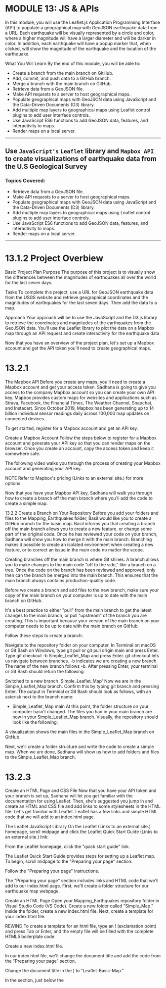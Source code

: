 # MODULE 13: JS & APIs
In this module, you will use the Leaflet.js Application Programming Interface (API) to populate a geographical map with GeoJSON earthquake data from a URL. Each earthquake will be visually represented by a circle and color, where a higher magnitude will have a larger diameter and will be darker in color. In addition, each earthquake will have a popup marker that, when clicked, will show the magnitude of the earthquake and the location of the earthquake.

What You Will Learn
By the end of this module, you will be able to: 

- Create a branch from the main branch on GitHub.
- Add, commit, and push data to a GitHub branch.
- Merge a branch with the main branch on GitHub.
- Retrieve data from a GeoJSON file.
- Make API requests to a server to host geographical maps.
- Populate geographical maps with GeoJSON data using JavaScript and the Data-Driven Documents (D3) library.
- Add multiple map layers to geographical maps using Leaflet control plugins to add user interface controls.
- Use JavaScript ES6 functions to add GeoJSON data, features, and interactivity to maps.
- Render maps on a local server.

---
## Use `JavaScript's` `Leaflet` library and `Mapbox API` to create visualizations of earthquake data from the U.S Geological Survey

### Topics Covered:
- Retrieve data from a GeoJSON file.
- Make API requests to a server to host geographical maps.
- Populate geographical maps with GeoJSON data using JavaScript and the Data-Driven Documents (D3) library.
- Add multiple map layers to geographical maps using Leaflet control plugins to add user interface controls.
- Use JavaScript ES6 functions to add GeoJSON data, features, and interactivity to maps.
- Render maps on a local server.

---
# 13.1.2 Project Overbiew
Basic Project Plan
Purpose
The purpose of this project is to visually show the differences between the magnitudes of earthquakes all over the world for the last seven days.

Tasks
To complete this project, use a URL for GeoJSON earthquake data from the USGS website and retrieve geographical coordinates and the magnitudes of earthquakes for the last seven days. Then add the data to a map.

Approach
Your approach will be to use the JavaScript and the D3.js library to retrieve the coordinates and magnitudes of the earthquakes from the GeoJSON data. You'll use the Leaflet library to plot the data on a Mapbox map through an API request and create interactivity for the earthquake data.

Now that you have an overview of the project plan, let's set up a Mapbox account and get the API token you'll need to create geographical maps.

# 13.2.1
The Mapbox API
Before you create any maps, you'll need to create a Mapbox account and get your access token. Sadhana is going to give you access to the company Mapbox account so you can create your own API key.
Mapbox provides custom maps for websites and applications such as Strava, Facebook, the Financial Times, The Weather Channel, Snapchat, and Instacart. Since October 2019, Mapbox has been generating up to 14 billion individual sensor readings daily across 100,000 map updates on connected devices.

To get started, register for a Mapbox account and get an API key.

Create a Mapbox Account
Follow the steps below to register for a Mapbox account and generate your API key so that you can render maps on the browser. Once you create an account, copy the access token and keep it somewhere safe.

The following video walks you through the process of creating your Mapbox account and generating your API key.



NOTE
Refer to Mapbox's pricing (Links to an external site.) for more options.

Now that you have your Mapbox API key, Sadhana will walk you through how to create a branch off the main branch where you'll add the code to create a simple map.

13.2.2
Create a Branch on Your Repository
Before you add your folders and files to the Mapping_Earthquakes folder, Basil would like you to create a GitHub branch for the basic map. Basil informs you that creating a branch off the main branch allows you to create a new feature, or change some part of the original code. Once he has reviewed your code on your branch, Sadhana will show you how to merge it with the main branch.
Branching makes it possible to create an isolated environment when creating a new feature, or to correct an issue in the main code no matter the scope.

Creating branches off the main branch is where Git shines. A branch allows you to make changes to the main code "off to the side," like a branch on a tree. Once the code on the branch has been reviewed and approved, only then can the branch be merged into the main branch. This ensures that the main branch always contains production-quality code.

Before we create a branch and add files to the new branch, make sure your copy of the main branch on your computer is up to date with the main branch on GitHub.



It's a best practice to either "pull" from the main branch to get the latest changes to the main branch, or pull "upstream" of the branch you are creating. This is important because your version of the main branch on your computer needs to be up to date with the main branch on GitHub.

Follow these steps to create a branch:

Navigate to the repository folder on your computer.
In Terminal on macOS or Git Bash on Windows, type git pull or git pull origin main and press Enter.
Type git checkout -b Simple_Leaflet_Map and press Enter.
git checkout lets us navigate between branches.
-b indicates we are creating a new branch.
The name of the new branch follows -b.
After pressing Enter, your terminal or Git Bash should return the following:

Switched to a new branch 'Simple_Leaflet_Map'
Now we are in the Simple_Leaflet_Map branch. Confirm this by typing git branch and pressing Enter. The output in Terminal or Git Bash should look as follows, with an asterisk next to the branch name:

* Simple_Leaflet_Map
  main
At this point, the folder structure on your computer hasn't changed. The files you had in your main branch are now in your Simple_Leaflet_Map branch. Visually, the repository should look like the following:

A visualization shows the main files in the Simple_Leaflet_Map
branch on
GitHub.

Next, we'll create a folder structure and write the code to create a simple map. When we are done, Sadhana will show us how to add folders and files to the Simple_Leaflet_Map branch.

# 13.2.3
Create an HTML Page and CSS File
Now that you have your API token and your branch is set up, Sadhana will let you get familiar with the documentation for using Leaflet. Then, she's suggested you jump in and create an HTML and CSS file and add links to some stylesheets in the HTML file.
Let's get familiar with Leaflet. Leaflet has a few links and simple HTML code that we will add to an index.html page.

The Leaflet JavaScript Library
On the Leaflet (Links to an external site.) homepage, scroll midpage and click the Leaflet Quick Start Guide (Links to an external site.) link:

From the Leaflet homepage, click the "quick start guide"
link.

The Leaflet Quick Start Guide provides steps for setting up a Leaflet map. To begin, scroll midpage to the "Preparing your page" section:

Follow the "Preparing your page"
instructions.

The "Preparing your page" section includes links and HTML code that we'll add to our index.html page. First, we'll create a folder structure for our earthquake map webpage.

Create an HTML Page
Open your Mapping_Earthquakes repository folder in Visual Studio Code (VS Code). Create a new folder called "Simple_Map." Inside the folder, create a new index.html file. Next, create a template for your index.html file.

REWIND
To create a template for an html file, type an ! (exclamation point) and press Tab or Enter, and the empty file will be filled with the complete HTML5 boilerplate code.

Create a new index.html
file.

In our index.html file, we'll change the document title and add the code from the "Preparing your page" section.

Change the document title in the <title> element in the <head> section (<title>Document</title>) to "Leaflet-Basic-Map."

In the <head> section, just below the <title> element, add the following Leaflet CSS script from the "Preparing your page" section:

<!-- Leaflet CSS -->
<link rel="stylesheet" href="https://unpkg.com/leaflet@1.7.1/dist/leaflet.css"
integrity="sha512-xodZBNTC5n17Xt2atTPuE1HxjVMSvLVW9ocqUKLsCC5CXdbqCmblAshOMAS6/keqq/sMZMZ19scR4PsZChSR7A=="
crossorigin=""/>
In the body of our index.html file, add the Leaflet JavaScript script and id tag for the map inside a <div> element, as shown in the "Preparing your page" section:

<!-- Leaflet JavaScript -->
<script src="https://unpkg.com/leaflet@1.7.1/dist/leaflet.js"
integrity="sha512-XQoYMqMTK8LvdxXYG3nZ448hOEQiglfqkJs1NOQV44cWnUrBc8PkAOcXy20w0vlaXaVUearIOBhiXZ5V3ynxwA=="
crossorigin=""></script>
The Leaflet CSS and JavaScript files we added to the index.html file are referred to as content delivery networks (CDNs). Using CDNs has a security risk. To avoid the security risk, it's a best practice to include an integrity value with the CDN. Each file we added has its own integrity value, which is a Base64-encoded cryptographic hash of a resource that prevents the CDN from being hacked.

NOTE
For more about the Subresource Integrity value, please see the documentation on the Download Leaflet webpage (Links to an external site.) and Mozilla Developers' Subresource Integrity webpage (Links to an external site.).

Above the Leaflet JavaScript link script, add the following <div> element with the id tag for the map:

<!-- The div that holds our map -->
<div id="mapid"></div>
After adding the Leaflet CSS file, JavaScript file, and the <div> element with theid tag for the map, our index.html file should look like the following:

The index.html file Leaflet-Basic-Map contains the Leaflet CSS script
in the head section with the Leaflet JavaScript script and the id tag
for the map in the
body.

IMPORTANT
Make sure you copy and paste the Leaflet CSS file and JavaScript script from the website as they appear. Do not edit the script by deleting empty spaces. This will prevent that script from working on the index.html file, resulting in the map not being shown on the webpage.

Next, we will modify our #mapid to be set at a specific height using CSS code. To do this, we'll need to create a style.css file.

Create a CSS File
Before we create a style.css file, we'll need to create a folder for the file. In VS Code, create a new subfolder called "static" in our Simple_Map folder. In this folder, create another subfolder named "css." In the css folder, create a new file and name it style.css:

The VS Code File Explorer shows the new style.css file in the css
folder.

Next, add the following CSS code to our style.css file to set the style for our map on our index.html page and save the file:

html,
body,
#mapid {
  width: 100%;
  height: 100%;
  padding: 0;
  margin: 0;
}


At this point, your folder should look like the following:

The VS Code File Explorer shows the css folder inside the static
folder and the style.css file with a script in the css
folder.

Finally, we need to tell our index.html page to use the style.css file we created.

In the <head> section of our index.html page, add the following CSS link script below the Leaflet CSS and before the closing </head> element:

<!-- Our CSS -->
  <link rel="stylesheet" type="text/css" href="static/css/style.css">
Next, we'll create the code for a simple map.

# 13.4.1
Map a Single Point
Creating a simple Leaflet map was relatively straightforward. Now Sadhana will show you how to add a single marker to a map and change the radius of the marker. However, she would like you to create a branch for adding points to a map for the GitHub repository so that new interns and employees can use this as a tutorial.
Now that we can create a simple Leaflet map, we can plot data on the map. First, let's create a new branch. Sadhana suggests that we name this branch "Mapping_Single_Points" since we'll map single points.

REWIND
Follow these steps to create a branch off of the main branch:

Navigate to your repository on your computer.
Make sure you're on the main branch by typing: git branch
If you're not on the main branch, type: git checkout main
Pull the changes from the main branch by typing: git pull
Create a new branch by typing: git checkout -b [name_of_your_new_branch]
In your new branch, we'll add a new folder inside the Mapping_Earthquakes folder. Since we're going to work with the same file names in the same folder structure, we'll use the same folder structure as we did for the Simple_Leaflet_Map branch.

Set up the folder structure as follows: 

Mapping_Single_Points
index.html
static
css
style.css
js
config.js
logic.js
The two files that we'll change most often are the index.html and the logic.js files. Also, we might add an external file in the js folder. After checking out the new Mapping_Single_Points branch, copy all files from your Simple_Leaflet_Map folder and add them to a new Mapping_Single_Points folder..

Next, push the latest changes to the Mapping_Single_Points branch to GitHub.

REWIND
Follow these steps to push changes to a new branch:

Type: git status
Add the folders and files by typing: git add .
Confirm the correct files will be added by typing: git status
Commit the changes by typing: git commit -m
Push the changes to the branch by typing: git push --set-upstream origin Mapping_Single_Points
After adding the folders and files to your Mapping_Single_Points branch, your repository should look like the following:

The GitHub webpage shows the status of the Mapping_Earthquakes repository in the Mapping_Single_Points branch.

Next, we'll edit the logic.js file to add single points or markers to the basic map.

Add a Marker to the Map
Adding a marker to our simple map requires only one line of code, found in the Leaflet Quick Start Guide (Links to an external site.), under the "Markers, circles and polygons" subheading. Below the map is a line of code that reads as follows:

var marker = L.marker([51.5, -0.09]).addTo(map);
We're going to edit this line of code with the latitude and longitude for Los Angeles, California, and add it to our logic.js file that we used to create a simple map.

Open up the logic.js file using VS Code and add the following line of code before our tileLayer()code, and save the logic.js file:

//  Add a marker to the map for Los Angeles, California.
let marker = L.marker([34.0522, -118.2437]).addTo(map);
Next, open the index.html file in your browser. Your map should look like the following:

Add a marker to the map for Los Angeles,
California.

Next, we'll change the marker to a circle.

Add a Circle to the Map
To change the marker on our map to a point or dot, we'll use the circle() function. The circle() function will place a circle on the map at the given coordinates. The syntax for using the circle() function follows:

L.circle([34.0522, -118.2437], {
   radius: 100
}).addTo(map);
When using the circle() function, the default is just a small dot on the map, but we want to adjust the radius so that it's bigger and easier to see. The radius for the circle() function is measured in meters.

For the code above, add a circle with a 100-meter radius over Central Los Angeles when we assign a value to the radius key in the circle() function.

Copy the code for the circle function and replace it with the marker() function we used previously. We're also going to zoom in to a level of 14 on the setView() method. After editing your logic.js file, it should look like the following:

Use the circle () function to create a circle with a 100-meter radius over Central Los Angeles.

When we open our index.html file in our browser, it will show a circle over Central Los Angeles.

The OpenStreetMap shows a circle with a 100-meter radius over Central Los Angeles.

Now test your skills in the following Skill Drill:

SKILL DRILL
Using the Leaflet documentation, create a light-yellow circle with black lines indicating a 300-meter radius of Central Los Angeles on a dark map.

Your map should look like the following:

The OpenStreetMap shows a light-yellow circle with black lines indicating a 300-meter radius of Central Los Angeles on a dark map.

Alternatively, we can create a circle using the circleMarker() function. The circleMarker() function measures the radius of the circle in pixels, with the default radius set at 10 pixels. The syntax for using the circleMarker() function follows:

L.circleMarker([34.0522, -118.2437]).addTo(map);
Let's create a light-yellow circle with black lines indicating a 300-pixel radius on a dark map. Edit your logic.js file from the previous Skill Drill by changing your circle()function to a circleMarker()function. Your logic.js file should now look like the following:

Use the circleMarker() function to create a light-yellow circle with black lines indicating a 300-pixel radius of Central Los Angeles on a dark map.

If you didn't get the correct map style in the Skill Drill, replace the "streets-v11" in our tileLayer() code with "dark-v10" to look like the following:

// We create the tile layer that will be the background of our map.
let streets = L.tileLayer('https://api.mapbox.com/styles/v1/mapbox/dark-v10/tiles/{z}/{x}/{y}?access_token={accessToken}'
Save yourlogic.js file and open your index.html file in our browser. The circle will show a 300-pixel radius of Central Los Angeles.

The OpenStreetMap shows a light-yellow circle with black lines indicating a 300-pixel radius of Central Los Angeles.

Wow! What a big difference between the circle()and circleMarker()functions.

Remember, it's a best practice to commit early and often! Before you commit your code for the Mapping_Single_Points branch to GitHub, check to see if all the files will be tracked in the branch.



In the Mapping_Single_Points branch on the command line, type git status and you'll see that the logic.js file will be tracked:

data 13-4-1-mapping-single-points.png

Great job! Now, commit and push these files to the Mapping_Single_Points branch. Don't delete the branch, so that others can use it to learn how to map single points.

Next, Sadhana is going to show you how to add multiple locations to a map and change the radius of each marker.

NOTE
Use the links below to learn more about these Leaflet functions:

marker() function (Links to an external site.)
circle() function (Links to an external site.)
circleMaker() function

# 13.4.2
Map Multiple Points
Now that you have added a single marker to a map and changed some of the features of the marker, Sadhana wants you to iterate through an array of objects and map them. Other employees really like the branches you created, so Sadhana would like you to create a new branch for adding multiple points to a map.
Before we plot multiple markers and points, Sadhana wants you to create a new branch for mapping multiple points.

Create a new branch called "Mapping_Multiple_Points" with the following folder structure:

Mapping_Multiple_Points
index.html
static
css
style.css
js
config.js
logic.js
Copy the necessary folders and files from your Mapping_Single_Points branch and add them to the Mapping_Multiple_Points folder.

Add Multiple Markers
When we added a single marker to our simple map, we assigned our marker variable to the Leaflet class marker() function. This function will only add one latitude and longitude to the map. To add more markers to the map, the latitudes and longitudes are usually nested in an array. To add a marker for each location, we have to iterate through the array and add each latitude and longitude to the map.

First, in the logic.js file, replace the marker variable (which we used to map one location) with the cities variable that references the five most populous cities array in the following code block. Then save the file:

// An array containing each city's location, state, and population.
let cities = [{
  location: [40.7128, -74.0059],
  city: "New York City",
  state: "NY",
  population: 8398748
},
{
  location: [41.8781, -87.6298],
  city: "Chicago",
  state: "IL",
  population: 2705994
},
{
  location: [29.7604, -95.3698],
  city: "Houston",
  state: "TX",
  population: 2325502
},
{
  location: [34.0522, -118.2437],
  city: "Los Angeles",
  state: "CA",
  population: 3990456
},
{
  location: [33.4484, -112.0740],
  city: "Phoenix",
  state: "AZ",
  population: 1660272
}
];
Next, we need to iterate through each city object and add each city location to the marker() function, which will, in turn, be added to the map.



Below the cities array, add the following code to iterate through the array. Inside the brackets, use the console.log() function to print each object in the array to the console:

// Loop through the cities array and create one marker for each city.
cities.forEach(function(city) {
 console.log(city)
});
Save the logic.js file and open the index.html file in your browser.

If we look at the console tab, we'll see that each object, or city, of the cities array is printed to the console.

A U.S. map has a Chrome console tab on the right showing each object in the cities array.

Now, add each city's location to the map by adding the location to the marker() function.



In the forEach() function, assign the city variable to each object of the cities.js file. Then, get the coordinates of each city by adding city.location in the L.marker() function. We can then add each location to the map with the addTo() function and pass themap object as the argument.

Add the following code to your logic.js file and save it:

// Loop through the cities array and create one marker for each city.
cities.forEach(function(city) {
    console.log(city)
    L.marker(city.location).addTo(map);
});
When you open the index.html file in your browser, the map will show a marker on each city in the cities array.

The OpenStreetMap has five markers for the five cities in the cities array: Los Angeles,Phoenix, Houston, Chicago, and New York City.

When handling large datasets, it's a best practice to have the data in an external file and refer to that file and dataset in the logic.js file.

Even though our cities array is not that large, let's create a new file in the "js" folder called cities.js. Cut the cities array data from the logic.js file, place it in the cities.js file, and save the file.

Next, in the logic.js file, where the cities array was located, add a variable and assign it to the cities array. Add the following code to the logic.js file:

// Get data from cities.js
let cityData = cities;
Now the cities array is assigned to the cityData variable, which means we'll need to replace cities with cityData in our forEach() function. Edit the forEach() function so that it looks like the following and save the logic.js file:

// Loop through the cities array and create one marker for each city.
cityData.forEach(function(city) {
    console.log(city)
    L.marker(city.location).addTo(map);
});
Now open the index.html in your browser to confirm these changes worked.

Uh-oh! Something went wrong, as shown in the following image: 

When there is an error in a file, a blank webpage appears instead of a map.



After you inspect the page using the DevTools, the console might have an error message that says Uncaught ReferenceError: cities is not defined. This means the cities array data can't be found.

To correct this error, in the body of the index.html file and before the path to the logic.js script, add a <script> file with the path to the JavaScript cities.js file, like this:

 <script type="text/javascript" src="static/js/cities.js"></script>
After adding the <script> file, the body of our index.html file should look like the following:

The body of the index.html file shows the path to the cities.js
file.

Now, when we open up the index.html in our browser, the map should look like it did before we created the cities.js file and edited thelogic.js and index.html files.

The OpenStreetMap has five markers for the five cities in the cities array: Los Angeles, Phoenix, Houston, Chicago, and New York City.

Bind a Popup to the Marker
To add data from each object in the cities array, we'll use Leaflet's bindPopup() method on the marker() function. According to the guidance in the Quick Start Guide (Links to an external site.)'s "Working with popups" section, we only need to add HTML code inside the parentheses of the bindPopup() method:

Follow the bindPopup() method guidance, found in the Quick Start Guide's "Working with popups"section.

In the logic.js file, edit the forEach function and add the bindPopup() method. Inside the parentheses of the bindPopup() method, we'll retrieve the name of the city, state, and population.

Edit the forEach function to look like the following, save the logic.js file, and open the index.html file in your browser:

// Loop through the cities array and create one marker for each city.
cityData.forEach(function(city) {
    console.log(city)
    L.marker(city.location)
    .bindPopup("<h2>" + city.city + ", " + city.state + "</h2> <hr> <h3>Population " + city.population + "</h3>")
  .addTo(map);
});
Now, when we click on each marker, it will show the name, state, and population of the city.

The OpenStreetMap has five popup markers for the five cities in the cities array: Los Angeles, Phoenix, Houston, Chicago, and New York City.When a city popup marker is clicked, it shows data, such as population.

Let's format the population with a thousands separator by using the toLocaleString() method on the city.population in the bindPopup() method, like this:

The logic.js file edited with code to format the population of each city with a thousands separator.

Now our popup markers have the population formatted with a thousands separator.

The popup marker for Houston with population data has been formatted with a thousands separator.

Next, change the marker for each city to a circle that has a radius equivalent to the city's population.

In the logic.jsfile, we'll replace the marker() function with the circleMarker() function in the forEach() function. Then we'll assign the "radius" key to the population by using city.population.

The forEach() function in our logic.js file should look like the following:

The logic.js file is edited with code to format the population of each city with a thousands separator and add circle the size of the population.

After you save the logic.js file and open the index.html file in your browser, your map will look like the following:

The OpenStreetMap now has a blue background.

Well, that doesn't look like the map from before! If we click on that map, "Phoenix, AZ" and its population appear in a popup.

The OpenStreetMap has a blue background and a popup marker for Phoenix.

We know that the data is being loaded onto the map, but what is the problem?



The problem with the map is that the radii are too large and don't fit on the map. To fix this, we'll have to decrease each city's radius so the circle markers fit on the map. In the logic.js file, divide the city.population value by "100000" to look like this:

radius: city.population/100000
Now when we open the map in our browser, the radius for each city looks proportional to the population.

The OpenStreetMap shows five city circle markers for the five cities
in the cities array, where the radius is in proportion to each city's
population, formatted with a thousands
separator.

Congratulations on creating varying size circle markers with popup information!

SKILL DRILL
Edit the logic.js file to create an orange circle popup marker for each city, with a lineweight of 4, a radius where the population number is decreased by 200,000,  that's on a dark map. When you click on the circle, the popup should display the city, state, and the population formatted with a thousands separator.

Your map should look similar to the following:  The OpenStreetMap shows five circle markers on a dark map, where each circle is orange and has a radius where the population number is decreased by 200,000. Each popup marker shows the city, state, and population formatted with the thousands separator.

Next, Sadhana will show you how to plot lines on a map.

ADD/COMMIT/PUSH
Add, commit, and push your changes to the Mapping_Mulitple_Points branch. Don't delete the branch so that others can use it to learn how to map multiple points with popup markers.

NOTE
For more information, see the Leaflet documentation on the bindPopup() method (Links to an external site.).

# Basil and Sadhana are ecstatic that you can add multiple locations to a map. This will be highly beneficial when you need to add the earthquake data to a map. Now, Sadhana will walk you through how to add lines to a map.
On our Leaflet map, we can plot coordinates to create lines between locations, like transportation routes.

Before we plot lines on a map, let's create a new branch called "Mapping_Lines" that has the following folder structure:

Mapping_Lines
index.html
static
css
style.css
js
config.js
logic.js
Copy the necessary folders and files from one of your Mapping_Mulitple_Points branches and add them to the Mapping_Lines folder.

Map a Single Line
Adding lines to a map requires that the coordinates for the starting and ending points be a one-dimensional array with two elements: latitude and longitude. To illustrate how lines are mapped, let's map the airline route from Los Angeles to San Francisco. Mapping airline routes will help us understand how tectonic plate data is added to a map.

The starting point for our line will be the Los Angeles International Airport (LAX), with the coordinates [33.9416, -118.4085]. The ending point for our line will be the San Francisco International Airport (SFO), with the coordinates [37.6213, -122.3790].

When we create a line in Leaflet, the starting and ending points and all coordinates along the route need to be in an array. We can assign the array to the line variable like this:

// Coordinates for each point to be used in the line.
let line = [
  [33.9416, -118.4085],
  [37.6213, -122.3790]
];
Let's edit our logic.js file to create a line from LAX to SFO.

First, change the coordinates for the center of the map to somewhere between LAX and SFO by adding [36.1733, -120.1794] in the setView() method.
Change the zoom level in the setView() method to 7.
Add the code above for our line below the map variable for the center of the map.
Lastly, create a line on a map using the Leaflet polyline() function. Add the following line of code after the line variable:
// Create a polyline using the line coordinates and make the line red.
L.polyline(line, {
  color: "red"
}).addTo(map);
In the polyline() function, we pass the line coordinates and the key-value pair color: "red" to make the line red.

Save the logic.js file with the changes. It should look like the following:

The logic.js file edited with code to create a line between two
points.

When you open the index.html file in your browser, your map should have a red line between LAX and SFO.

The OpenStreetMap shows a red line from LAX to SFO.

Now we'll add a few more stops on our airline route.

Map Multiple Lines
Let's edit the logic.js file and add two more airport stops to our line variable: Salt Lake City International Airport (SLC) and Seattle-Tacoma International Airport (SEA). Follow these steps: 

Edit the line variable in the logic.js file so that it includes the two new sets of coordinates.

// Coordinates for each point to be used in the polyline.
let line = [
  [33.9416, -118.4085],
  [37.6213, -122.3790],
  [40.7899, -111.9791],
  [47.4502, -122.3088]
];
Make the line yellow by editing the value for the "color" key in the polyline() function to yellow.

// Create a polyline using the line coordinates and make the line black.
L.polyline(line, {
   color: "yellow"
}).addTo(map);
Change the map style to "satellite-streets-v11."

Finally, change the center of the map to SFO and change the zoom to 5 so that we can see the line.

// Create the map object with center at the San Francisco airport.
let map = L.map('mapid').setView([37.6213, -122.3790], 5);
After you save the logic.js file and open the index.html file in your browser, your map should look like the following, showing the route from LAX, SFO, SLC, and SEA:

The OpenStreetMap shows a yellow line joining LAX-SFO-SLC-SEA on a Satellite Streets map.

SKILL DRILL
Edit your logic.js to create an airline route from SFO to John F. Kennedy International Airport (JFK) with two stops, Austin-Bergstrom International Airport (AUS) and Toronto Pearson International Airport (YYZ). Make the route a blue dashed line, with a weight of 4 and opacity of 0.5 on the light map.

Hint: You'll need to find the coordinates for some of these airports.

Bonus: Add your city or another city as a stopping point.

Your map should look similar to the following:

The OpenStreetMap shows a blue dashed line from SFO to JFK with two stops, AUS and YYZ, on the light map.

Great job on mapping routes on your map!

ADD/COMMIT/PUSH
Add, commit, and push your changes to your Mapping_Lines branch. Don't delete the branch so that others can use it to learn how to map lines.

After you push your changes to the branch, Sadhana will show you how to plot data from a GeoJSON (.json) file.

NOTE
For more information, see the Leaflet documentation on the polyline() function (Links to an external site.).

# Basil and Sadhana are ecstatic that you can add multiple locations to a map. This will be highly beneficial when you need to add the earthquake data to a map. Now, Sadhana will walk you through how to add lines to a map.
On our Leaflet map, we can plot coordinates to create lines between locations, like transportation routes.

Before we plot lines on a map, let's create a new branch called "Mapping_Lines" that has the following folder structure:

Mapping_Lines
index.html
static
css
style.css
js
config.js
logic.js
Copy the necessary folders and files from one of your Mapping_Mulitple_Points branches and add them to the Mapping_Lines folder.

Map a Single Line
Adding lines to a map requires that the coordinates for the starting and ending points be a one-dimensional array with two elements: latitude and longitude. To illustrate how lines are mapped, let's map the airline route from Los Angeles to San Francisco. Mapping airline routes will help us understand how tectonic plate data is added to a map.

The starting point for our line will be the Los Angeles International Airport (LAX), with the coordinates [33.9416, -118.4085]. The ending point for our line will be the San Francisco International Airport (SFO), with the coordinates [37.6213, -122.3790].

When we create a line in Leaflet, the starting and ending points and all coordinates along the route need to be in an array. We can assign the array to the line variable like this:

// Coordinates for each point to be used in the line.
let line = [
  [33.9416, -118.4085],
  [37.6213, -122.3790]
];
Let's edit our logic.js file to create a line from LAX to SFO.

First, change the coordinates for the center of the map to somewhere between LAX and SFO by adding [36.1733, -120.1794] in the setView() method.
Change the zoom level in the setView() method to 7.
Add the code above for our line below the map variable for the center of the map.
Lastly, create a line on a map using the Leaflet polyline() function. Add the following line of code after the line variable:
// Create a polyline using the line coordinates and make the line red.
L.polyline(line, {
  color: "red"
}).addTo(map);
In the polyline() function, we pass the line coordinates and the key-value pair color: "red" to make the line red.

Save the logic.js file with the changes. It should look like the following:

The logic.js file edited with code to create a line between two
points.

When you open the index.html file in your browser, your map should have a red line between LAX and SFO.

The OpenStreetMap shows a red line from LAX to SFO.

Now we'll add a few more stops on our airline route.

Map Multiple Lines
Let's edit the logic.js file and add two more airport stops to our line variable: Salt Lake City International Airport (SLC) and Seattle-Tacoma International Airport (SEA). Follow these steps: 

Edit the line variable in the logic.js file so that it includes the two new sets of coordinates.

// Coordinates for each point to be used in the polyline.
let line = [
  [33.9416, -118.4085],
  [37.6213, -122.3790],
  [40.7899, -111.9791],
  [47.4502, -122.3088]
];
Make the line yellow by editing the value for the "color" key in the polyline() function to yellow.

// Create a polyline using the line coordinates and make the line black.
L.polyline(line, {
   color: "yellow"
}).addTo(map);
Change the map style to "satellite-streets-v11."

Finally, change the center of the map to SFO and change the zoom to 5 so that we can see the line.

// Create the map object with center at the San Francisco airport.
let map = L.map('mapid').setView([37.6213, -122.3790], 5);
After you save the logic.js file and open the index.html file in your browser, your map should look like the following, showing the route from LAX, SFO, SLC, and SEA:

The OpenStreetMap shows a yellow line joining LAX-SFO-SLC-SEA on a Satellite Streets map.

SKILL DRILL
Edit your logic.js to create an airline route from SFO to John F. Kennedy International Airport (JFK) with two stops, Austin-Bergstrom International Airport (AUS) and Toronto Pearson International Airport (YYZ). Make the route a blue dashed line, with a weight of 4 and opacity of 0.5 on the light map.

Hint: You'll need to find the coordinates for some of these airports.

Bonus: Add your city or another city as a stopping point.

Your map should look similar to the following:

The OpenStreetMap shows a blue dashed line from SFO to JFK with two stops, AUS and YYZ, on the light map.

Great job on mapping routes on your map!

ADD/COMMIT/PUSH
Add, commit, and push your changes to your Mapping_Lines branch. Don't delete the branch so that others can use it to learn how to map lines.

After you push your changes to the branch, Sadhana will show you how to plot data from a GeoJSON (.json) file.

NOTE
For more information, see the Leaflet documentation on the polyline() function (Links to an external site.).

# 13.5.2
Map GeoJSON Point Type
You meet with Basil and Sadhana to discuss your project. Basil informs you that the earthquake data you'll map will have the geometry type Point. Basil thinks it would be a good idea to learn to parse GeoJSON data that is similar to the earthquake data.
Sadhana wants you to practice mapping GeoJSON data that she will give you to add to your logic.js file. This will be a good introduction on learning how to access the data from a JSON file.

Before we map any data, let's create a new branch called "Mapping_GeoJSON_Points" and create the following folder structure:

Mapping_GeoJSON_Points
index.html
static
css
style.css
js
config.js
logic.js
Copy the necessary folders and files from one of your previous branches and add them to the Mapping_GeoJSON_Points folder.

Map a GeoJSON Point
First, we'll add single point on our map using GeoJSON data. The following GeoJSON data is a FeatureCollection object that has properties and geometry for the San Francisco Airport:

// Add GeoJSON data.
let sanFranAirport =
{"type":"FeatureCollection","features":[{
    "type":"Feature",
    "properties":{
        "id":"3469",
        "name":"San Francisco International Airport",
        "city":"San Francisco",
        "country":"United States",
        "faa":"SFO",
        "icao":"KSFO",
        "alt":"13",
        "tz-offset":"-8",
        "dst":"A",
        "tz":"America/Los_Angeles"},
        "geometry":{
            "type":"Point",
            "coordinates":[-122.375,37.61899948120117]}}
]};
Since we are going to add the San Francisco Airport to our map, let's change the center to the San Francisco Airport. Add the following code to our logic.js file to create the center of the map at the airport with a zoom level of "10."

// Create the map object with center at the San Francisco airport.
let map = L.map('mapid').setView([37.5, -122.5], 10);
In the GeoJSON example (Links to an external site.) given on the Leaflet page, we can see that the simple GeoJSON feature is similar to our sanFranAirport.

The Leaflet page provides an example of the GeoJSON
feature.

GeoJSON objects are added to the map through a GeoJSON layer, L.geoJSON(). In "The GeoJSON Layer" section, it says to create the GeoJSON layer and add it to our map. We can use the following code to do that:

L.geoJSON(geojsonFeature).addTo(map);
Let's edit this GeoJSON layer as follows:

// Grabbing our GeoJSON data.
L.geoJSON(sanFranAirport).addTo(map);
Also, add it to our logic.js file below the GeoJSON airport data and above the tileLayer()method. After you save the logic.js file, it should look like the following:

The logic.js file reflects our changing the center and zoom level of
the map, adding the GeoJSON data, and getting the GeoJSON
data.

NOTE
Please note that the coordinates appear in reverse order [-122.375, 37.61899948120117], compared to their order in the setView() method. This is because the GeoJSON data coordinates are set with the first parameter as X (longitude) and the second parameter as Y (latitude), as documented in the GeoJSON Standard. (Links to an external site.) The L.geoJSON()layer reverses the coordinates to plot them on the map.

Open the index.html file in your browser. Your map should have a marker at SFO.

The OpenStreetMap shows a marker on
SFO.

Later in this module we'll be using a URL to access a larger GeoJSON dataset to plot more points.

Bind a Popup to the Marker
REWIND
To display data on a map with a popup marker, we have to bind the marker with the GeoJSON layer, L.geoJSON(), using a callback function.

Our options to add data to a marker are to use the pointToLayer or onEachFeature callback functions. With either of these functions, we can add data to a map from each GeoJSON object. The major difference between the two functions is that the pointToLayer callback function adds markers to a map, whereas the onEachFeature callback function allows you to add styling and bind data to a popup marker.

Let's look at these two functions more closely.

The pointToLayer Function
For the pointToLayer callback function, the basic syntax for adding functionality to a marker follows:

L.geoJson(data, {
    pointToLayer: function(feature, latlng) {
      return L.marker(latlng);
     }
});
Let's break down what is happening in the L.geoJSON() layer:

We add two arguments: the data and the pointToLayer callback function.
The data will be our sanFranAirport data.
For the pointToLayer callback function, we are first going to call a function() where we pass each GeoJSON feature as feature, and its latitude and longitude as latlng.
Then we add a marker for each feature with a latitude and longitude in the pointToLayer callback function argument by using return L.marker(latlng).


Even though we have a marker on the previous map, let's edit our logic.js file to add a marker using the pointToLayer function and add data to a popup marker.

First, let's edit the logic.js file to add the pointToLayer callback function to the L.geoJSON() layer. To better understand what is passed with the feature argument in the function(), we will add feature in the console.log()function. Edit your L.geoJSON() layer code to look like the following:

// Grabbing our GeoJSON data.
L.geoJson(sanFranAirport, {
    // We turn each feature into a marker on the map.
    pointToLayer: function(feature, latlng) {
      console.log(feature);
      return L.marker(latlng);
    }

  }).addTo(map);
Save your logic.js file and open the index.html file in your browser. The map should look the same as it did before the edits. However, if we open the console on our developer tools, we will see that the feature is the JavaScript object geometry and properties of our GeoJSON object.

The Chrome console shows the JavaScript objects for the feature in the
pointToLayer callback
function.

Now, we'll add the data in the JavaScript objects to a popup marker.

REWIND
The properties in each JavaScript object can be accessed using the dot notation.



To add a popup marker, we need to use the bindPopup() method to the pointToLayer callback function. This will add a popup marker for each object in our GeoJSON data even though we only have one object in our data, SFO.

Let's add the city to the popup marker. In our logic.js file, after the return L.marker(latlng) in our L.geoJSON() layer, add the following code on the next line:

.bindPopup("<h2>" + feature.properties.city + "</h2>")
Using the dot notation, we can traverse through the JSON object to get the city by using feature.properties.city. Now, your logic.js file with L.geoJSON() layer should look like the following:

Use the pointToLayer function in the logic.js file to add a popup
marker to the
map.

Our map should look like the following, where a marker, when clicked, shows a city name:

The OpenStreetMap shows a popup marker for SFO with the city
name.

SKILL DRILL
Edit your logic.js to create a popup marker for San Francisco Airport on a night preview navigation map. When you click on the popup, it will display the city, state, and the name of the airport.

Your map should look like the following:

The OpenStreetMap shows a popup marker for SFO with the city and
state names appearing in the popup on a dark
map.

The onEachFeature Function
When we use the onEachFeature callback function we can add a popup marker for each feature and add data from the properties of the JavaScript object. The basic syntax for adding functionality to a marker follows:

L.geoJson(data, {
    onEachFeature: function(feature, layer) {
      layer.bindPopup();
     }
});
Let's break down what is happening in the L.geoJSON() layer:

First, we add two arguments: the data and the onEachFeature callback function.
The data will be our sanFranAirport data.
With the onEachFeature callback function we are first going to call an anonymous function, function(), where we pass each GeoJSON feature as feature, and any properties to the second argument, layer.
Let's edit our logic.js file to add a popup marker using the onEachFeature function. First, edit the logic.js file to add the onEachFeature callback function to the L.geoJSON() layer. To see what is passed with the layer argument in the anonymous function(), we'll pass layer in the console.log()function. Edit your L.geoJSON() layer code to look like the following:

Use the onEachFeature function in the logic.js file to add a popup
marker to the
map.

When we open our index.html file, the map will display a popup marker for SFO. When we open the console on our DevTools, we'll see that the layer returns many JavaScript methods that can be accessed and used, including the geometry and properties of our GeoJSON object.

The Chrome console shows the JavaScript methods
available.

SKILL DRILL
Edit your logic.js to create a popup marker for the San Francisco Airport on the outdoor map. When you click on the popup, it will display the airport code and name of the airport.

Your map should look like the following:

The OpenStreetMap shows a popup marker for SFO, with the airport
code and name in the popup
marker.

Great job on adding GeoJSON data to your map!

NOTE
For more information, see the Leaflet documentation on the L.geoJSON() layer. (Links to an external site.).

Next, we'll map multiple point type geometry from a JSON file.

# 13.5.3
Map Multiple GeoJSON Points
Now that you have a handle on how to map GeoJSON point type and add data to a popup marker, Basil and Sadhana want you to fetch GeoJSON data from a URL. After all, this is how GeoJSON data is usually accessed, and this is how you will access the earthquake data.
When mapping points, lines, and polygons, the data we use is accessed from a URL because this data is usually inaccessible for download or maybe too large to store on your computer and add as an external file.

Download the majorAirports.json file and put it on the Mapping_Earthquakes repository.

Download majorAirports.json (Links to an external site.)

Using the URL for the majorAirports.json file in your GitHub repository, we'll add multiple points onto a map.

When you click on the majorAirports.json file on GitHub, you should see an OpenStreetMap populated with major airports. Our map will look similar to this after we are done.

Launch the majorAirport.json file for a view of all major
airports.

Click the Raw button and the GeoJSON data will be loaded in the browser.

Click the Raw button to extract the GeoJSON data from the
majorAirport.json
file.

If the file size is large, it could take awhile to load on the page. Once it loads, it should look like the following:

Open the majorAirports.json file in the Chrome
browser.

To begin adding the data to the map, first we need to read the external majorAirports.json file.

REWIND
To read an external .json file, we need to use the d3.json() method. To use the d3.json() method, we need to have the <script src="https://d3js.org/d3.v5.min.js"></script> file in the index.html page.

Open the index.html file, and in the <head> section above the CSS link, add the following D3.js library file script:

<!-- d3 JavaScript -->
<script src="https://d3js.org/d3.v5.min.js"></script>
The <head> section of your index.html file should look like the following:

The index.html file includes the leaflet.css link, the d3 JavaScript,
and our CSS link in the head
section.

Next, we'll edit the logic.js file.

Change the geographical center of the map to the geographical center of the Earth and set the zoom level as follows:

// Create the map object with center and zoom level.
let map = L.map('mapid').setView([30, 30], 2);
Next, we'll access the majorAirports.json file on GitHub with the following airportData variable. Your URL may be different, but it should begin with https://raw.githubusercontent.com.

Add the following code after your tileLayer() method:

// Accessing the airport GeoJSON URL
let airportData = "https://raw.githubusercontent.com/<GitHub_name>/Mapping_Earthquakes/main/majorAirports.json";
NOTE
Having the tileLayer() method before accessing large datasets ensures that the map gets loaded before the data is added to it.

Next, we'll add the d3.json() method, which returns a promise with the then() method and the anonymous function().

Inside the d3.json() method we'll add the airportData variable.
Inside the anonymous function() we'll add the data parameter, which references the airportData.
We'll pass this data to the L.geoJSON() layer and then it'll be added to the map with addTo(map).
// Grabbing our GeoJSON data.
d3.json(airportData).then(function(data) {
    console.log(data);
  // Creating a GeoJSON layer with the retrieved data.
  L.geoJson(data).addTo(map);
});
Your logic.js file should look like the following:

The logic.js file includes code for accessing the airport.code and
adding a popup marker to the map using the pointToLayer
function.

Let's see how our map looks now. Open your index.html file in your browser using the command python -m http.server—just to be sure that the data is accessible through the Python server.

Your map should look like the following:

The OpenStreetMap shows markers for airports in the majorAirports.json
file.

SKILL DRILL
Edit your L.geoJson() layer to add a popup marker that displays all airports' codes and names.

Your map should look like the following: 

The OpenStreetMap shows popup markers listing all airports' codes
and
names.

Great job on adding multiple-point type GeoJSON data to your map. Next, Sadhana is going to show you how to add another map to the index.html file so you can toggle between two different maps.

# 13.6.1
Add Earthquake Data to a Map
Now that you know how to access GeoJSON data, parse the data, and add it to a map, Sadhana would like you to map all recorded earthquakes in the past seven days. Once you get the data, you'll add some features to the map to showcase the severity of earthquakes for viewers. 
As before, we need to set up a folder structure for our project in a new branch. Create a branch called "Earthquakes_past7days." Copy the folders and files from one of your previous branches and add them to the Earthquakes_past7days folder.



First, Sadhana wants you to rename the logic.js file to logicStep1.js. This way, each step has its own logic.js file that can be used by other interns in the future.

Now we'll edit our logicStep1.js file to create a map with all recorded earthquakes from the past seven days.

First, apply the streets and satelliteStreets map styles used for the GeoJSON polygon mapping. Change the text for the maps on the base layer to read as "Streets" and "Satellite" to look like the following:

// Create a base layer that holds both maps.
let baseMaps = {
  "Streets": streets,
  "Satellite": satelliteStreets
};
Change the center of our map to the geographic center of the United States using the coordinates [39.5, -98.5], with a zoom level of 3 and default layer streets. Our logicStep1.js file should look like the following:

The logic.js file shows the necessary edits for the earthquake map
styles.

Add the USGS URL for earthquake data by following these steps:

From the USGS home page (Links to an external site.) click the Earthquakes (Links to an external site.) link:

USGS Home page

Next, click the Real-time Notifications, Feeds, and Web Services (Links to an external site.) link:

Real-time Notifications, Feeds, and Web Services

Scroll down until you see "GeoJSON Summary Feed".

Click the GeoJSON Summary Feed (Links to an external site.) link:GeoJSON Summary
Feeds

On the right-hand side, click the All Earthquakes link under the "Past 7 Days" heading:

Click on the All Earthquakes link under "Past 7
Days."

Nice work! The GeoJSON data will launch in your browser:

The summary shows the recorded earthquakes for the past 7
days.



If we look closer at the geometry object, we'll see an additional data point in the coordinates object, 3.91, which is the depth of the earthquake in kilometers:

View the type of geometry and
coordinates.

NOTE
For more information on earthquake depth and other terms, see the Event Terms (Links to an external site.).

Copy the URL for the earthquake JSON data recorded for the past seven days, and add it in place of the previous URL in the d3.json() method. It should look like the following:

// Retrieve the earthquake GeoJSON data.
d3.json("https://earthquake.usgs.gov/earthquakes/feed/v1.0/summary/all_week.geojson").then(function(data) {
  // Creating a GeoJSON layer with the retrieved data.
  L.geoJson(data).addTo(map);
});
After saving the logicStep1.js file and opening the index.html file in your browser, the map should look like the following. Make sure you are referring to the correct logic file in your index.html file:

The Streets map with the markers for the earthquakes for the past
7-days.

Great job adding the earthquake data to our maps!

ADD/COMMIT/PUSH
Add, commit, and push your changes to your Earthquakes_past7days branch.

Let's make this data visually interesting by changing the marker to a circle with a radius representing the earthquake's magnitude, and then we'll style each earthquake data point.

# 13.6.2
Add Style to the Earthquake Data
As a first step in making the earthquake data more visually appealing, Sadhana would like you to add some styling to the earthquake data and vary the radius of each earthquake based on the magnitude.
After styling and modifying the radius of the circle for each earthquake's magnitude, our map should look similar to the following map:

The Street map marks each recorded earthquake with a light-orange
circle and a diameter representing the earthquake's
magnitude.

Before we write the code to create this map, make a copy of the logicStep1.js file and name it logicStep2.js. Now let's edit the file.

First, we'll change the basic marker to a circleMarker by using the pointToLayer function.

REWIND
For the pointToLayer callback function, the basic syntax for adding functionality to a marker is:

L.geoJson(data, {
pointToLayer: function(feature, latlng) {
return L.marker(latlng);
}
});
For our purposes, we'll use circleMarker instead of marker in the above code. Edit your GeoJSON layer code to look like the following:

// Creating a GeoJSON layer with the retrieved data.
  L.geoJson(data, {

// We turn each feature into a circleMarker on the map.

pointToLayer: function(feature, latlng) {
            console.log(data);
            return L.circleMarker(latlng);
        },
    }).addTo(map);
});
Save the file and let's see what the data looks like on the map. The index.html file should look like the following:

The Street map marks the recorded earthquakes with a
circle.

Next, we'll create a style for each earthquake by adjusting the line color, fill color, opacity, fill opacity, stroke, weight, and radius.

REWIND
When we defined the line style for the nonstop flight routes from Toronto, we created a style variable like the following:

let myStyle = {
color: "#ffffa1",
weight: 2
}
We'll create a function styleInfo(), which will contain all the style parameters for each earthquake plotted. Within this function, we'll create a getRadius() function to calculate the radius for each earthquake.

Add the following function styleInfo() inside the d3.json() method:

// This function returns the style data for each of the earthquakes we plot on
// the map. We pass the magnitude of the earthquake into a function
// to calculate the radius.
function styleInfo(feature) {
  return {
    opacity: 1,
    fillOpacity: 1,
    fillColor: "#ffae42",
    color: "#000000",
    radius: getRadius(),
    stroke: true,
    weight: 0.5
  };
}
Let's review the style we're creating for each earthquake:

In the styleInfo() function, we passed the argument feature to reference each object's features.
The opacity and fillOpacity are set at 1, the stroke is "true," and the weight is 0.5.
The fillColor is light orange, and the color is "#000000" (black).
The getRadius() function retrieves the earthquake's magnitude. Next, we'll create the getRadius() function to calculate the radius of the circle from the magnitude.


In the getRadius() function for our styleInfo() function, add the following code to retrieve the earthquake's magnitude: feature.properties.mag.

Next, we'll create the getRadius() function. Add the following code below the styleInfo() function:

// This function determines the radius of the earthquake marker based on its magnitude.
// Earthquakes with a magnitude of 0 will be plotted with a radius of 1.
function getRadius(magnitude) {
  if (magnitude === 0) {
    return 1;
  }
  return magnitude * 4;
}
In the getRadius() function, we'll pass the magnitude argument that will reference the feature.properties.mag in the styleInfo() function. Then we'll use a conditional statement that sets the magnitude to 1 if the magnitude of the earthquake in the JSON file is 0 so that the earthquake is plotted on the map. If the magnitude is greater than 0, then the magnitude is multiplied by 4.

Now, that we created our style, let's add it to the map.



To add style to the L.geoJson() layer, the style key will be assigned to the styleInfo function we created. Make sure the code for your L.geoJson() layer looks like the following:

// Creating a GeoJSON layer with the retrieved data.
  L.geoJson(data, {

// We turn each feature into a circleMarker on the map.

pointToLayer: function(feature, latlng) {
            console.log(data);
            return L.circleMarker(latlng);
        },
      // We set the style for each circleMarker using our styleInfo function.
    style: styleInfo
    }).addTo(map);
});
When you save your logicStep2.js file and open  index.html in your browser, your map will look like the following:

The Street map marks each recorded earthquake with a light-orange
circle and diameter representing the earthquake's
magnitude.

Great job styling each earthquake on our map!

ADD/COMMIT/PUSH
Add, commit, and push your changes to your Earthquakes_past7days branch.

Let's continue making the earthquake data visually appealing by styling colors to represent magnitudes as well as by adding informational popups.

# 13.6.3
Add Color and a Popup for Each Earthquake
Sadhana thinks that the size of the earthquake data based on magnitude looks great, but it's hard to tell the difference between earthquakes within the same area. As you toss around ideas to make this data more accessible to the viewer, you come up with the idea to color-code the earthquakes based on magnitude. You aren't quite sure how to do this yet, but you know that it should be possible based on your experience with JavaScript thus far. Basil loves the idea, so you get back to coding to figure out how to make it happen. And while you're working on changing the color code for magnitude, Basil and Sadhana suggest that you add the magnitude and location as a popup for each earthquake.
After we're done adding a color range for the magnitude and a popup for each earthquake, our map should look like the following:

The Street map marks each recorded earthquake with a circle and
diameter in a color representing a different magnitude. Popups show
magnitude and location for each
earthquake.

Before we write the code to create this map, make a copy of the logicStep2.js file and name it logicStep3.js. Now let's edit the file.

First, we'll create a fill-color range for the magnitude. In the styleInfo() function, our fillColor was set with fillColor: "#ffae42". We'll replace the hexadecimal color code with the function getColor(). Inside the parentheses, we'll add the dot notation code to get the magnitude as we did for the getRadius() function, since we'll change the color of each earthquake marker based on the magnitude.

Add the getColor(feature.properties.mag) function for the fillColorso that our styleInfo() function looks like the following:

// This function returns the style data for each of the earthquakes we plot on
// the map. We pass the magnitude of the earthquake into two separate functions
// to calculate the color and radius.
function styleInfo(feature) {
  return {
    opacity: 1,
    fillOpacity: 1,
    fillColor: getColor(feature.properties.mag),
    color: "#000000",
    radius: getRadius(feature.properties.mag),
    stroke: true,
    weight: 0.5
  };
}
Now we need to write code for the getColor() function to change the marker's color based on the magnitude. For example, if the magnitude is greater than 5, it will be a certain color, if the magnitude is greater than 4, it will be a different color, and so on.



For the getColor() function, we'll write a conditional expression with logical operators for the magnitudes. Add the following getColor() function below the styleInfo() function and above the getRadius() function. Sadhana suggests using the following colors for the magnitudes since they'll be visible on the Satellite map:

// This function determines the color of the circle based on the magnitude of the earthquake.
function getColor(magnitude) {
  if (magnitude > 5) {
    return "#ea2c2c";
  }
  if (magnitude > 4) {
    return "#ea822c";
  }
  if (magnitude > 3) {
    return "#ee9c00";
  }
  if (magnitude > 2) {
    return "#eecc00";
  }
  if (magnitude > 1) {
    return "#d4ee00";
  }
  return "#98ee00";
}
Let's save our logicStep3.js file and open the index.html file in the browser to confirm our code is working. When we select the dark map, our map should look similar to the following map:

The dark Satellite map marks each recorded earthquake with a circle
diameter and color representing different
magnitudes.

Now we need to edit the GeoJSON layer code to add the popup for the magnitude and location.



In the geoJson layer, we'll add the onEachFeature function to add a popup for each circle marker. Edit the L.geoJson() layer code to include the onEachFeature function with the bindPopup() method:

// Creating a GeoJSON layer with the retrieved data.
L.geoJson(data, {
    // We turn each feature into a circleMarker on the map.
    pointToLayer: function(feature, latlng) {
        console.log(data);
        return L.circleMarker(latlng);
      },
    // We set the style for each circleMarker using our styleInfo function.
  style: styleInfo,
    // We create a popup for each circleMarker to display the magnitude and
    //  location of the earthquake after the marker has been created and styled.
    onEachFeature: function(feature, layer) {
    layer.bindPopup("Magnitude: " + feature.properties.mag + "<br>Location: " + feature.properties.place);
  }
}).addTo(map);
When you save the logicStep3.js file and open your index.html file in your browser, the Satellite map option will look like the following:

The dark Satellite map marks each recorded earthquake with a circle
diameter and color representing different magnitudes. Popups show the
magnitude and location for each
earthquake

Great job on adding color and a popup marker to each earthquake!

ADD/COMMIT/PUSH
Add, commit, and push your changes to your Earthquakes_past7days branch.

Next, Sadhana will show you how to add the earthquake data as an overlay to the tile layer so that the data can be turned on and off by the viewer. 